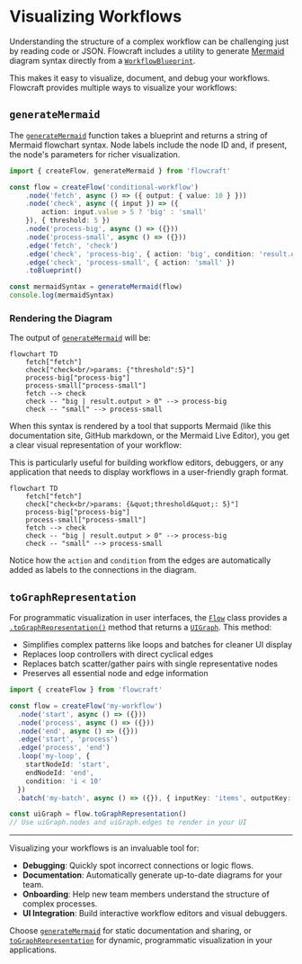 # Visualizing Workflows

Understanding the structure of a complex workflow can be challenging just by reading code or JSON. Flowcraft includes a utility to generate [Mermaid](https://mermaid.js.org/) diagram syntax directly from a [`WorkflowBlueprint`](/api/flow#workflowblueprint-interface).

This makes it easy to visualize, document, and debug your workflows. Flowcraft provides multiple ways to visualize your workflows:

## `generateMermaid`

The [`generateMermaid`](/api/analysis#generatemermaid-blueprint) function takes a blueprint and returns a string of Mermaid flowchart syntax. Node labels include the node ID and, if present, the node's parameters for richer visualization.

```typescript
import { createFlow, generateMermaid } from 'flowcraft'

const flow = createFlow('conditional-workflow')
	.node('fetch', async () => ({ output: { value: 10 } }))
	.node('check', async ({ input }) => ({
		action: input.value > 5 ? 'big' : 'small'
	}), { threshold: 5 })
	.node('process-big', async () => ({}))
	.node('process-small', async () => ({}))
	.edge('fetch', 'check')
	.edge('check', 'process-big', { action: 'big', condition: 'result.output > 0' })
	.edge('check', 'process-small', { action: 'small' })
	.toBlueprint()

const mermaidSyntax = generateMermaid(flow)
console.log(mermaidSyntax)
```

### Rendering the Diagram

The output of [`generateMermaid`](/api/analysis#generatemermaid-blueprint) will be:
```
flowchart TD
	fetch["fetch"]
	check["check<br/>params: {"threshold":5}"]
	process-big["process-big"]
	process-small["process-small"]
	fetch --> check
	check -- "big | result.output > 0" --> process-big
	check -- "small" --> process-small
```

When this syntax is rendered by a tool that supports Mermaid (like this documentation site, GitHub markdown, or the Mermaid Live Editor), you get a clear visual representation of your workflow:

This is particularly useful for building workflow editors, debuggers, or any application that needs to display workflows in a user-friendly graph format.

```mermaid
flowchart TD
	fetch["fetch"]
	check["check<br/>params: {&quot;threshold&quot;: 5}"]
	process-big["process-big"]
	process-small["process-small"]
	fetch --> check
	check -- "big | result.output > 0" --> process-big
	check -- "small" --> process-small
```

Notice how the `action` and `condition` from the edges are automatically added as labels to the connections in the diagram.

## `toGraphRepresentation`

For programmatic visualization in user interfaces, the [`Flow`](/api/flow#flow-class) class provides a [`.toGraphRepresentation()`](/api/flow#tographrepresentation) method that returns a [`UIGraph`](/api/flow#uigraph-interface). This method:

-   Simplifies complex patterns like loops and batches for cleaner UI display
-   Replaces loop controllers with direct cyclical edges
-   Replaces batch scatter/gather pairs with single representative nodes
-   Preserves all essential node and edge information

```typescript
import { createFlow } from 'flowcraft'

const flow = createFlow('my-workflow')
  .node('start', async () => ({}))
  .node('process', async () => ({}))
  .node('end', async () => ({}))
  .edge('start', 'process')
  .edge('process', 'end')
  .loop('my-loop', {
    startNodeId: 'start',
    endNodeId: 'end',
    condition: 'i < 10'
  })
  .batch('my-batch', async () => ({}), { inputKey: 'items', outputKey: 'results' })

const uiGraph = flow.toGraphRepresentation()
// Use uiGraph.nodes and uiGraph.edges to render in your UI
```

***

Visualizing your workflows is an invaluable tool for:
-   **Debugging**: Quickly spot incorrect connections or logic flows.
-   **Documentation**: Automatically generate up-to-date diagrams for your team.
-   **Onboarding**: Help new team members understand the structure of complex processes.
-   **UI Integration**: Build interactive workflow editors and visual debuggers.

Choose [`generateMermaid`](/api/analysis#generatemermaid-blueprint) for static documentation and sharing, or [`toGraphRepresentation`](/api/flow#tographrepresentation) for dynamic, programmatic visualization in your applications.
